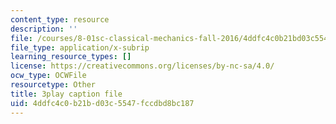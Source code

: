```yaml
---
content_type: resource
description: ''
file: /courses/8-01sc-classical-mechanics-fall-2016/4ddfc4c0b21bd03c5547fccdbd8bc187_m8_3VwHy7tE.srt
file_type: application/x-subrip
learning_resource_types: []
license: https://creativecommons.org/licenses/by-nc-sa/4.0/
ocw_type: OCWFile
resourcetype: Other
title: 3play caption file
uid: 4ddfc4c0-b21b-d03c-5547-fccdbd8bc187
---
```

